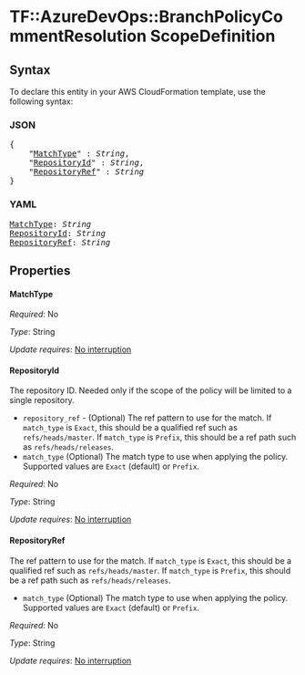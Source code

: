# TF::AzureDevOps::BranchPolicyCommentResolution ScopeDefinition

## Syntax

To declare this entity in your AWS CloudFormation template, use the following syntax:

### JSON

<pre>
{
    "<a href="#matchtype" title="MatchType">MatchType</a>" : <i>String</i>,
    "<a href="#repositoryid" title="RepositoryId">RepositoryId</a>" : <i>String</i>,
    "<a href="#repositoryref" title="RepositoryRef">RepositoryRef</a>" : <i>String</i>
}
</pre>

### YAML

<pre>
<a href="#matchtype" title="MatchType">MatchType</a>: <i>String</i>
<a href="#repositoryid" title="RepositoryId">RepositoryId</a>: <i>String</i>
<a href="#repositoryref" title="RepositoryRef">RepositoryRef</a>: <i>String</i>
</pre>

## Properties

#### MatchType

_Required_: No

_Type_: String

_Update requires_: [No interruption](https://docs.aws.amazon.com/AWSCloudFormation/latest/UserGuide/using-cfn-updating-stacks-update-behaviors.html#update-no-interrupt)

#### RepositoryId

The repository ID. Needed only if the scope of the policy will be limited to a single repository.
- `repository_ref` - (Optional) The ref pattern to use for the match. If `match_type` is `Exact`, this should be a qualified ref such as `refs/heads/master`. If `match_type` is `Prefix`, this should be a ref path such as `refs/heads/releases`.
- `match_type` (Optional) The match type to use when applying the policy. Supported values are `Exact` (default) or `Prefix`.

_Required_: No

_Type_: String

_Update requires_: [No interruption](https://docs.aws.amazon.com/AWSCloudFormation/latest/UserGuide/using-cfn-updating-stacks-update-behaviors.html#update-no-interrupt)

#### RepositoryRef

The ref pattern to use for the match. If `match_type` is `Exact`, this should be a qualified ref such as `refs/heads/master`. If `match_type` is `Prefix`, this should be a ref path such as `refs/heads/releases`.
- `match_type` (Optional) The match type to use when applying the policy. Supported values are `Exact` (default) or `Prefix`.

_Required_: No

_Type_: String

_Update requires_: [No interruption](https://docs.aws.amazon.com/AWSCloudFormation/latest/UserGuide/using-cfn-updating-stacks-update-behaviors.html#update-no-interrupt)

